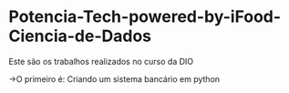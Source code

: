 # Potencia-Tech-powered-by-iFood-Ciencia-de-Dados

Este são os trabalhos realizados no curso da DIO

->O primeiro é: Criando um sistema bancário em python

